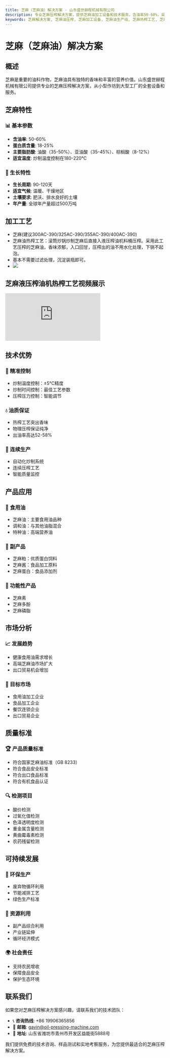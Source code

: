 ```yaml
---
title: 芝麻（芝麻油）解决方案 - 山东盛世赫程机械有限公司
description: 专业芝麻压榨解决方案，提供芝麻油加工设备和技术服务，含油率50-60%，采用热榨工艺突出香味，从小型作坊到大型工厂的全套设备和服务。
keywords: 芝麻解决方案, 芝麻油压榨, 芝麻加工设备, 芝麻油生产线, 芝麻热榨工艺, 芝麻压榨机, 芝麻油提取, 芝麻油料加工, 芝麻压榨设备, 芝麻油生产设备, 芝麻油加工厂
---
```


# 芝麻（芝麻油）解决方案

## 概述

芝麻是重要的油料作物，芝麻油具有独特的香味和丰富的营养价值。山东盛世赫程机械有限公司提供专业的芝麻压榨解决方案，从小型作坊到大型工厂的全套设备和服务。

## 芝麻特性

### 📊 基本参数
- **含油率**: 50-60%
- **蛋白质含量**: 18-25%
- **主要脂肪酸**: 油酸（35-50%）、亚油酸（35-45%）、棕榈酸（8-12%）
- **适宜温度**: 炒制温度控制在180-220℃

### 🌱 生长特性
- **生长周期**: 90-120天
- **适宜气候**: 温暖、干燥地区
- **土壤要求**: 肥沃、排水良好的土壤
- **年产量**: 全球年产量超过500万吨

## 加工工艺

+ 芝麻(建议300AC-390/325AC-390/355AC-390/400AC-390)
 + 芝麻油热榨工艺：滚筒炒锅炒制芝麻后直接入液压榨油机料桶压榨。采用此工艺压榨的芝麻油，香味浓郁，入口回甘，压榨出的油不用水化处理，下锅不起泡。
 + 基本不需要过滤处理，沉淀装瓶即可。
 + ![](/images/芝麻热榨工艺.png)

## 芝麻液压榨油机热榨工艺视频展示
<div class="video-container">
  <iframe src="https://www.youtube.com/embed/TeSE53ywSw4" frameborder="0" allow="accelerometer; autoplay; clipboard-write; encrypted-media; gyroscope; picture-in-picture" allowfullscreen></iframe>
</div>



## 技术优势

### 🎯 精准控制
- 炒制温度控制：±5℃精度
- 炒制时间控制：最佳工艺参数
- 压榨压力控制：智能调节

### 💧 油质保证
- 热榨工艺突出香味
- 物理压榨保证纯净
- 出油率高达52-58%

### 🔄 连续生产
- 自动化炒制系统
- 连续压榨工艺
- 智能质量监控

## 产品应用

### 🍳 食用油
- 芝麻油：主要食用油品种
- 调和油：与其他油脂混合
- 特种油：高端营养油

### 🥛 副产品
- 芝麻粕：优质蛋白饲料
- 芝麻酱：食品加工原料
- 芝麻蛋白：食品添加剂

### 💊 功能性产品
- 芝麻素
- 芝麻多酚
- 芝麻磷脂

## 市场分析

### 📈 发展趋势
- 健康食用油需求增长
- 高端芝麻油市场扩大
- 出口贸易机会增加

### 🎯 目标市场
- 食用油加工企业
- 食品加工企业
- 餐饮连锁企业
- 出口贸易企业



## 质量标准

### 🏆 产品质量标准
- 符合国家芝麻油标准（GB 8233）
- 符合食品安全标准
- 符合出口食品标准
- 符合有机食品认证

### 🔍 检测项目
- 酸价检测
- 过氧化值检测
- 色泽透明度检测
- 重金属含量检测
- 黄曲霉毒素检测
- 农药残留检测

## 可持续发展

### 🌱 环保生产
- 废弃物循环利用
- 节能减排工艺
- 绿色生产标准

### 🔄 资源利用
- 副产品综合利用
- 产业链延伸
- 循环经济模式

### 🌍 社会责任
- 支持农民增收
- 保障食品安全
- 保护生态环境

## 联系我们

如果您对芝麻压榨解决方案感兴趣，请联系我们的技术团队：

- 📞 **咨询热线**: +86 19906365856
- 📧 **邮箱**: gavin@oil-pressing-machine.com
- 📍 **地址**: 山东省潍坊市青州市开发区益能街5888号

我们提供免费的技术咨询、样品测试和实地考察服务，为您提供最适合的芝麻压榨解决方案。